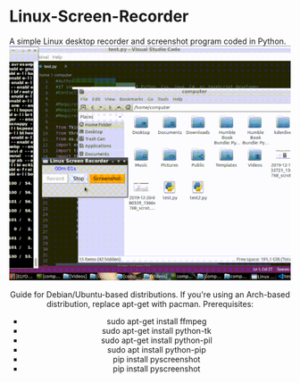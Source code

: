 # Linux-Screen-Recorder
A simple Linux desktop recorder and screenshot program coded in Python.
![Demonstration](showcase.gif)
<center>Guide for Debian/Ubuntu-based distributions. If you're using an Arch-based distribution, replace apt-get with pacman.
Prerequisites:
<ul style="list-style-type:square;">
  <li>sudo apt-get install ffmpeg</li>
  <li>sudo apt-get install python-tk</li>
  <li>sudo apt-get install python-pil</li>
  <li>sudo apt install python-pip</li>
  <li>pip install pyscreenshot</li>
  <li>pip install pyscreenshot</li></center>
